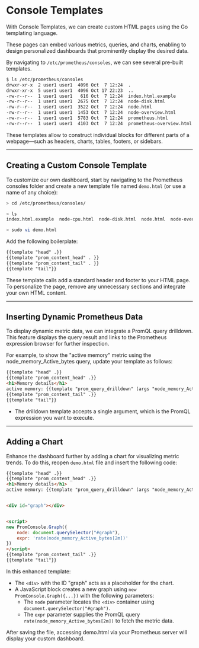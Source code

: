 # Console Templates
With Console Templates, we can create custom HTML pages using the Go templating language. 

These pages can embed various metrics, queries, and charts, enabling to design personalized dashboards that prominently display the desired data.

By navigating to `/etc/prometheus/consoles`, we can see several pre-built templates.

```bash
$ ls /etc/prometheus/consoles
drwxr-xr-x  2 user1 user1  4096 Oct  7 12:24  .
drwxr-xr-x  5 user1 user1  4096 Oct 17 22:23  ..
-rw-r--r--  1 user1 user1   616 Oct  7 12:24  index.html.example
-rw-r--r--  1 user1 user1  2675 Oct  7 12:24  node-disk.html
-rw-r--r--  1 user1 user1  3522 Oct  7 12:24  node.html
-rw-r--r--  1 user1 user1  1453 Oct  7 12:24  node-overview.html
-rw-r--r--  1 user1 user1  5783 Oct  7 12:24  prometheus.html
-rw-r--r--  1 user1 user1  4103 Oct  7 12:24  prometheus-overview.html
```

These templates allow to construct individual blocks for different parts of a webpage—such as headers, charts, tables, footers, or sidebars.

---

## Creating a Custom Console Template
To customize our own dashboard, start by navigating to the Prometheus consoles folder and create a new template file named `demo.html` (or use a name of any choice):

```bash
> cd /etc/prometheus/consoles/

> ls
index.html.example  node-cpu.html  node-disk.html  node.html  node-overview.html  prometheus.html  prometheus-overview.html

> sudo vi demo.html
```

Add the following boilerplate:

```html
{{template "head" .}}
{{template "prom_content_head" . }} 
{{template "prom_content_tail" . }}
{{template "tail"}}
```

These template calls add a standard header and footer to your HTML page. To personalize the page, remove any unnecessary sections and integrate your own HTML content. 

---

## Inserting Dynamic Prometheus Data
To display dynamic metric data, we can integrate a PromQL query drilldown.
This feature displays the query result and links to the Prometheus expression browser for further inspection. 

For example, to show the "active memory" metric using the node_memory_Active_bytes query, update your template as follows:

```html
{{template "head" .}}
{{template "prom_content_head" .}}
<h1>Memory details</h1>
active memory: {{template "prom_query_drilldown" (args "node_memory_Active_bytes")}}
{{template "prom_content_tail" .}}
{{template "tail"}}
```
- The drilldown template accepts a single argument, which is the PromQL expression you want to execute.

---

## Adding a Chart
Enhance the dashboard further by adding a chart for visualizing metric trends. To do this, reopen `demo.html` file and insert the following code:

```html
{{template "head" .}}
{{template "prom_content_head" .}}
<h1>Memory details</h1>
active memory: {{template "prom_query_drilldown" (args "node_memory_Active_bytes")}}


<div id="graph"></div>


<script>
new PromConsole.Graph({
    node: document.querySelector("#graph"),
    expr: 'rate(node_memory_Active_bytes[2m])'
})
</script>
{{template "prom_content_tail" .}}
{{template "tail"}}
```

In this enhanced template:
- The `<div>` with the ID "graph" acts as a placeholder for the chart.
- A JavaScript block creates a new graph using `new PromConsole.Graph({...})` with the following parameters:
    - The `node` parameter locates the `<div>` container using `document.querySelector("#graph")`.
    - The `expr` parameter supplies the PromQL query `rate(node_memory_Active_bytes[2m])` to fetch the metric data.

After saving the file, accessing demo.html via your Prometheus server will display your custom dashboard. 
